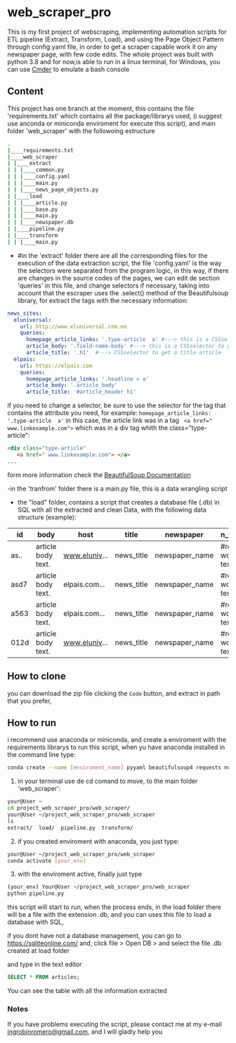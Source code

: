 # web_scraper_pro
This is my first project of webscraping,  implementing automation scripts for  ETL pipeline (Extract, Transform, Load), and using the Page Object Pattern 
through config.yaml file, in order to get a scraper capable work it on any newspaper page, with few code edits. The whole project was built with python 3.8 and for now,is able to run in a linux terminal, for Windows, you can use  [Cmder](https://cmder.net/) to emulate a bash console

## Content
This project has one branch at the moment, this contains the file 'requirements.txt' which contains all the package/librarys used, (i suggest use anconda or miniconda enviroment for execute this script), and main folder 'web_scraper' with the followoing estructure

```bash
.
|____requirements.txt
|____web_scraper
| |____extract
| | |____common.py
| | |____config.yaml
| | |____main.py
| | |____news_page_objects.py
| |____load
| | |____article.py
| | |____base.py
| | |____main.py
| | |____newspaper.db
| |____pipeline.py
| |____transform
| | |____main.py
```
- #in the 'extract' folder there are all the corresponding files for the execution of the data extraction script, the file 'config.yaml' is the way the selectors were separated from the program logic, in this way, if there are changes in the source codes of the pages, we can edit de section 'queries' in this file, and change selectors if necessary, 
taking into account that the escraper uses the .select() method of the Beautifulsoup library, for extract the tags with the necessary information:
```yaml
news_sites:
  eluniversal:
    url: http://www.eluniversal.com.mx
    queries:
      homepage_article_links: '.type-article  a' #---> this is a CSSselector to get the link to the article
      article_body: '.field-name-body' #---> this is a CSSselector to get article Body
      article_title: '.h1'  #---> CSSselector to get a title article
  elpais:
    url: https://elpais.com
    queries: 
      homepage_article_links: '.headline > a'
      article_body: '.article_body'
      article_title: '#article_header h1'
``` 
  if you need to change a selector, be sure to use the selector for the tag that contains the attribute you need, for example: ``` homepage_article_links: '.type-article  a' ```   in this case, the article link was in a tag ``` <a href=" www.linkexample.com">```  which was in a div tag whith the class="type-article":
  ```html
<div class="type-article"
     <a href=" www.linkexample.com"> </a>
...
``` 
  form more information check the [BeautifulSoup Documentation](https://www.crummy.com/software/BeautifulSoup/bs4/doc/)
  
-in the 'tranfrom' folder there is a main.py file, this is a data wrangling script

- the "load" folder, contains a script that creates a database file (.db) in SQL with all the extracted and clean Data, with the following data structure (example):

id   | body              | host         | title    | newspaper    | n_tokens_body                  | n_tokens_title      | url      |
---- | ----------------- | -------------|----------|--------------|--------------------------------|---------------------|----------|
as.. | article body text.| www.eluniv...|news_title|newspaper_name|#relevant words in the text body|#relevant_words_title|www.asd...|
asd7 | article body text.| elpais.com...|news_title|newspaper_name|#relevant words in the text body|#relevant_words_title|www.asd...|
a563 | article body text.| elpais.com...|news_title|newspaper_name|#relevant words in the text body|#relevant_words_title|www.asd...|
012d | article body text.| www.eluniv...|news_title|newspaper_name|#relevant words in the text body|#relevant_words_title|www.asd...|
 
## How to clone

you can download the zip file clicking the ```Code``` button, and extract in path that you prefer, 

## How to run
i recommend use anaconda or miniconda, and create a enviroment with the requirements librarys to run this script, when yu have anaconda installed in the command line type:
```bash
conda create --name [enviroment_name] pyyaml beautifulsoup4 requests numpy pandas matplotlib yaml pyyaml
```
1. in your terminal use de cd comand to move, to the main folder 'web_scraper':
```bash
your@User ~
cd project_web_scraper_pro/web_scraper/
your@User ~/project_web_scraper_pro/web_scraper
ls
extract/  load/  pipeline.py  transform/
```
2. if you created enviroment with anaconda, you just type:
```bash
your@User ~/project_web_scraper_pro/web_scraper
conda activate [your_env]
```
3. with the enviroment active, finally just type 
```bash
(your_env) Your@User ~/project_web_scraper_pro/web_scraper
python pipeline.py
```
this script will start to run, when the process ends, in the load folder there will be a file with the extension .db, and you can uses this file to load a database with SQL,

if you dont have not a database management, you can go to  https://sqliteonline.com/ and, click file > Open DB > and select the file .db created at load folder

and type in the text editor
```sql
SELECT * FROM articles;
```
You can see the table with all the information extracted

### Notes 
If you have problems executing the script, please contact me at my e-mail ingrobinromero@gmail.com, and I will gladly help you
